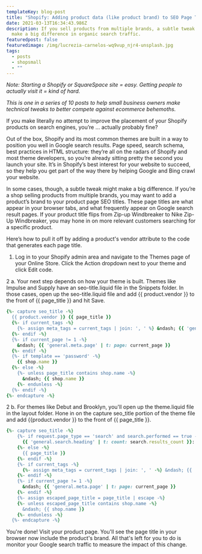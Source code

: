 ```yaml
---
templateKey: blog-post
title: "Shopify: Adding product data (like product brand) to SEO Page Titles"
date: 2021-03-13T16:34:43.986Z
description: If you sell products from multiple brands, a subtle tweak might
  make a big difference in organic search traffic.
featuredpost: false
featuredimage: /img/lucrezia-carnelos-wq9vup_njr4-unsplash.jpg
tags:
  - posts
  - shopsmall
  - ""
---
```

*Note: Starting a Shopify or SquareSpace site = easy. Getting people to actually visit it = kind of hard.* 

*This is one in a series of 10 posts to help small business owners make technical tweaks to better compete against ecommerce behemoths.*

If you make literally no attempt to improve the placement of your Shopify products on search engines, you’re … actually probably fine? 

Out of the box, Shopify and its most common themes are built in a way to position you well in Google search results. Page speed, search schema, best practices in HTML structure: they’re all on the radars of Shopify and most theme developers, so you’re already sitting pretty the second you launch your site. It’s in Shopify’s best interest for your website to succeed, so they help you get part of the way there by helping Google and Bing crawl your website. 

In some cases, though, a subtle tweak might make a big difference. If you’re a shop selling products from multiple brands, you may want to add a product’s brand to your product page SEO titles. These page titles are what appear in your browser tabs, and what frequently appear on Google search result pages. If your product title flips from Zip-up Windbreaker to Nike Zip-Up Windbreaker, you may hone in on more relevant customers searching for a specific product.

Here’s how to pull it off by adding a product's vendor attribute to the code that generates each page title.

1. Log in to your Shopify admin area and navigate to the Themes page of your Online Store. Click the Action dropdown next to your theme and click Edit code.

2 a. Your next step depends on how your theme is built. Themes like Impulse and Supply have an seo-title.liquid file in the Snippets folder. In those cases, open up the seo-title.liquid file and add {{ product.vendor }} to the front of {{ page_title }} and hit Save.

```ruby
{%- capture seo_title -%}
  {{ product.vendor }} {{ page_title }}
  {%- if current_tags -%}
    {%- assign meta_tags = current_tags | join: ', ' %} &ndash; {{ 'general.meta.tags' | t: tags: meta_tags -}}
  {%- endif -%}
  {%- if current_page != 1 -%}
    &ndash; {{ 'general.meta.page' | t: page: current_page }}
  {%- endif -%}
  {%- if template == 'password' -%}
    {{ shop.name }}
  {%- else -%}
    {%- unless page_title contains shop.name -%}
      &ndash; {{ shop.name }}
    {%- endunless -%}
  {%- endif -%}
{%- endcapture -%}
```

2 b. For themes like Debut and Brooklyn, you'll open up the theme.liquid file in the layout folder. Hone in on the capture seo_title portion of the theme file and add {{product.vendor }} to the front of {{ page_title }}.

```ruby
{%- capture seo_title -%}
    {%- if request.page_type == 'search' and search.performed == true -%}
      {{ 'general.search.heading' | t: count: search.results_count }}: {{ 'general.search.results_with_count' | t: terms: search.terms, count: search.results_count }}
    {%- else -%}
      {{ page_title }}
    {%- endif -%}
    {%- if current_tags -%}
      {%- assign meta_tags = current_tags | join: ', ' -%} &ndash; {{ 'general.meta.tags' | t: tags: meta_tags -}}
    {%- endif -%}
    {%- if current_page != 1 -%}
      &ndash; {{ 'general.meta.page' | t: page: current_page }}
    {%- endif -%}
    {%- assign escaped_page_title = page_title | escape -%}
    {%- unless escaped_page_title contains shop.name -%}
      &ndash; {{ shop.name }}
    {%- endunless -%}
  {%- endcapture -%}
```

You're done! Visit your product page. You'll see the page title in your browser now include the product's brand. All that's left for you to do is monitor your Google search traffic to measure the impact of this change.